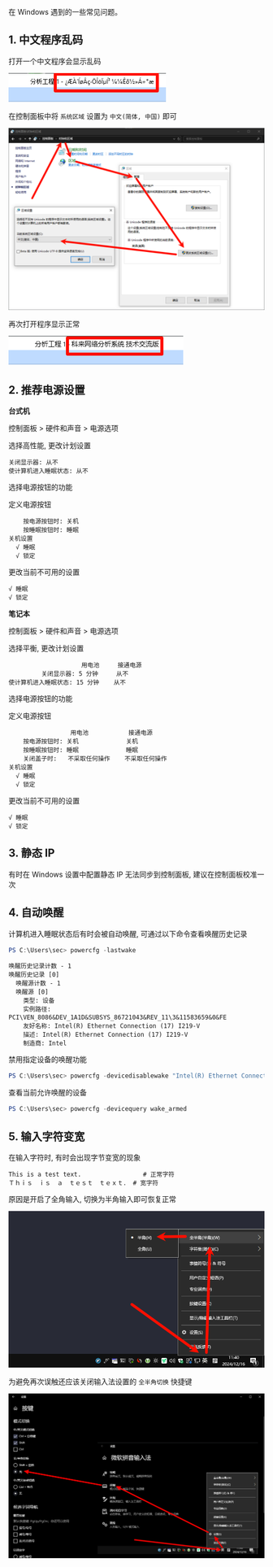 在 Windows 遇到的一些常见问题。

## 1. 中文程序乱码

打开一个中文程序会显示乱码

![打开一个中文程序会显示乱码](./../../../images/Issues%20of%20%20Windows/%E6%89%93%E5%BC%80%E4%B8%80%E4%B8%AA%E4%B8%AD%E6%96%87%E7%A8%8B%E5%BA%8F%E4%BC%9A%E6%98%BE%E7%A4%BA%E4%B9%B1%E7%A0%81.png)

在控制面板中将 `系统区域` 设置为 `中文(简体, 中国)` 即可

![在控制面板中将 `系统区域` 设置为 `中文(简体, 中国)` 即可](./../../../images/Issues%20of%20%20Windows/%E5%9C%A8%E6%8E%A7%E5%88%B6%E9%9D%A2%E6%9D%BF%E4%B8%AD%E5%B0%86%20%60%E7%B3%BB%E7%BB%9F%E5%8C%BA%E5%9F%9F%60%20%E8%AE%BE%E7%BD%AE%E4%B8%BA%20%60%E4%B8%AD%E6%96%87(%E7%AE%80%E4%BD%93,%20%E4%B8%AD%E5%9B%BD)%60%20%E5%8D%B3%E5%8F%AF.png)

再次打开程序显示正常

![再次打开程序显示正常](./../../../images/Issues%20of%20%20Windows/%E5%86%8D%E6%AC%A1%E6%89%93%E5%BC%80%E7%A8%8B%E5%BA%8F%E6%98%BE%E7%A4%BA%E6%AD%A3%E5%B8%B8.png)

## 2. 推荐电源设置

**台式机**

控制面板 > 硬件和声音 > 电源选项

选择高性能, 更改计划设置

```
关闭显示器: 从不
使计算机进入睡眠状态: 从不
```

选择电源按钮的功能

定义电源按钮

```
    按电源按钮时: 关机
    按睡眠按钮时: 睡眠
关机设置
  √ 睡眠
  √ 锁定
```

更改当前不可用的设置

```
√ 睡眠
√ 锁定
```

**笔记本**

控制面板 > 硬件和声音 > 电源选项

选择平衡, 更改计划设置

```
                    用电池     接通电源
         关闭显示器: 5 分钟     从不
使计算机进入睡眠状态: 15 分钟    从不
```

选择电源按钮的功能

定义电源按钮

```
                 用电池           接通电源
    按电源按钮时: 关机             关机
    按睡眠按钮时: 睡眠             睡眠
    关闭盖子时:   不采取任何操作    不采取任何操作
关机设置
  √ 睡眠
  √ 锁定
```

更改当前不可用的设置

```
√ 睡眠
√ 锁定
```

## 3. 静态 IP

有时在 Windows 设置中配置静态 IP 无法同步到控制面板, 建议在控制面板校准一次

## 4. 自动唤醒

计算机进入睡眠状态后有时会被自动唤醒, 可通过以下命令查看唤醒历史记录

```powershell
PS C:\Users\sec> powercfg -lastwake
```

```
唤醒历史记录计数 - 1
唤醒历史记录 [0]
  唤醒源计数 - 1
  唤醒源 [0]
    类型: 设备
    实例路径: PCI\VEN_8086&DEV_1A1D&SUBSYS_86721043&REV_11\3&11583659&0&FE
    友好名称: Intel(R) Ethernet Connection (17) I219-V
    描述: Intel(R) Ethernet Connection (17) I219-V
    制造商: Intel
```

禁用指定设备的唤醒功能

```powershell
PS C:\Users\sec> powercfg -devicedisablewake "Intel(R) Ethernet Connection (17) I219-V"
```

查看当前允许唤醒的设备

```powershell
PS C:\Users\sec> powercfg -devicequery wake_armed
```

## 5. 输入字符变宽

在输入字符时, 有时会出现字节变宽的现象

```
This is a test text.                 # 正常字符
Ｔｈｉｓ　ｉｓ　ａ　ｔｅｓｔ　ｔｅｘｔ． # 宽字符
```

原因是开启了全角输入, 切换为半角输入即可恢复正常

![原因是开启了全角输入, 切换为半角输入即可恢复正常](./../../../images/Issues%20of%20%20Windows/%E5%8E%9F%E5%9B%A0%E6%98%AF%E5%BC%80%E5%90%AF%E4%BA%86%E5%85%A8%E8%A7%92%E8%BE%93%E5%85%A5,%20%E5%88%87%E6%8D%A2%E4%B8%BA%E5%8D%8A%E8%A7%92%E8%BE%93%E5%85%A5%E5%8D%B3%E5%8F%AF%E6%81%A2%E5%A4%8D%E6%AD%A3%E5%B8%B8.png)

为避免再次误触还应该关闭输入法设置的 `全半角切换` 快捷键

![为避免再次误触还应该关闭输入法设置的 `全半角切换` 快捷键](./../../../images/Issues%20of%20%20Windows/%E4%B8%BA%E9%81%BF%E5%85%8D%E5%86%8D%E6%AC%A1%E8%AF%AF%E8%A7%A6%E8%BF%98%E5%BA%94%E8%AF%A5%E5%85%B3%E9%97%AD%E8%BE%93%E5%85%A5%E6%B3%95%E8%AE%BE%E7%BD%AE%E7%9A%84%20%60%E5%85%A8%E5%8D%8A%E8%A7%92%E5%88%87%E6%8D%A2%60%20%E5%BF%AB%E6%8D%B7%E9%94%AE.png)
